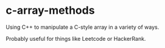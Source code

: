 # c-array-methods
Using C++ to manipulate a C-style array in a variety of ways. 

Probably useful for things like Leetcode or HackerRank. 
